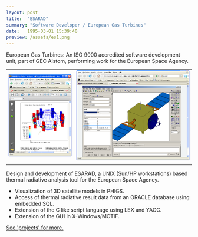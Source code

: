 ```yaml
---
layout: post
title:  "ESARAD"
summary: "Software Developer / European Gas Turbines"
date:   1995-03-01 15:39:40
preview: /assets/es1.png
---
```


European Gas Turbines: An ISO 9000 accredited software development unit, part of GEC Alstom, performing work for the European Space Agency. 

|   |   |
|---|---|
|![Picture 1](/assets/es2.png)|![Picture 2](/assets/es3.png)|
|   |   |

Design and development of ESARAD, a UNIX (Sun/HP workstations) based thermal radiative analysis tool for the European Space Agency.

* Visualization of 3D satellite models in PHIGS.
* Access of thermal radiative result data from an ORACLE database using embedded SQL.
* Extension of the C like script language using LEX and YACC.
* Extension of the GUI in X-Windows/MOTIF.

<a href="/projects">See 'projects' for more.</a>


